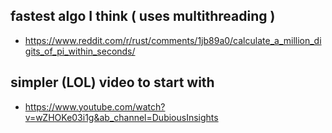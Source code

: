 
## fastest algo I think ( uses multithreading )
- https://www.reddit.com/r/rust/comments/1jb89a0/calculate_a_million_digits_of_pi_within_seconds/

## simpler (LOL) video to start with
- https://www.youtube.com/watch?v=wZHOKe03i1g&ab_channel=DubiousInsights

